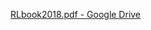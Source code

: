 [RLbook2018.pdf - Google Drive](https://drive.google.com/file/d/1opPSz5AZ_kVa1uWOdOiveNiBFiEOHjkG/view)
